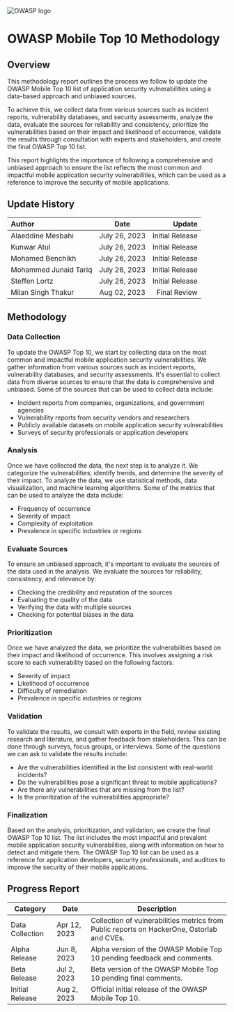 ![OWASP logo](https://owasp.org/assets/images/logo.png)

# OWASP Mobile Top 10 Methodology

## Overview
This methodology report outlines the process we follow to update the OWASP Mobile Top 10 list of application security vulnerabilities using a data-based approach and unbiased sources. 

To achieve this, we collect data from various sources such as incident reports, vulnerability databases, and security assessments, analyze the data, evaluate the sources for reliability and consistency, prioritize the vulnerabilities based on their impact and likelihood of occurrence, validate the results through consultation with experts and stakeholders, and create the final OWASP Top 10 list. 

This report highlights the importance of following a comprehensive and unbiased approach to ensure the list reflects the most common and impactful mobile application security vulnerabilities, which can be used as a reference to improve the security of mobile applications.

## Update History
| Author             |      Date      |     Update    |
| :----------------  |    :------:    |     -----:    |
| Alaeddine Mesbahi  |  July 26, 2023  |  Initial Release  |
| Kunwar Atul        |  July 26, 2023  |    Initial Release     |
| Mohamed Benchikh   |  July 26, 2023  |    Initial Release     |
| Mohammed Junaid Tariq   |  July 26, 2023  |    Initial Release     | 
| Steffen Lortz   |  July 26, 2023  |    Initial Release     |
| Milan Singh Thakur |  Aug 02, 2023  |    Final Review     |


## Methodology
### Data Collection
To update the OWASP Top 10, we start by collecting data on the most common and impactful mobile application security vulnerabilities. We gather information from various sources such as incident reports, vulnerability databases, and security assessments. It's essential to collect data from diverse sources to ensure that the data is comprehensive and unbiased. Some of the sources that can be used to collect data include:

* Incident reports from companies, organizations, and government agencies
* Vulnerability reports from security vendors and researchers
* Publicly available datasets on mobile application security vulnerabilities
* Surveys of security professionals or application developers

### Analysis
Once we have collected the data, the next step is to analyze it. We categorize the vulnerabilities, identify trends, and determine the severity of their impact. To analyze the data, we use statistical methods, data visualization, and machine learning algorithms. Some of the metrics that can be used to analyze the data include:

* Frequency of occurrence
* Severity of impact
* Complexity of exploitation
* Prevalence in specific industries or regions

### Evaluate Sources
To ensure an unbiased approach, it's important to evaluate the sources of the data used in the analysis. We evaluate the sources for reliability, consistency, and relevance by:

* Checking the credibility and reputation of the sources
* Evaluating the quality of the data
* Verifying the data with multiple sources
* Checking for potential biases in the data

### Prioritization
Once we have analyzed the data, we prioritize the vulnerabilities based on their impact and likelihood of occurrence. This involves assigning a risk score to each vulnerability based on the following factors:

* Severity of impact
* Likelihood of occurrence
* Difficulty of remediation
* Prevalence in specific industries or regions

### Validation
To validate the results, we consult with experts in the field, review existing research and literature, and gather feedback from stakeholders. This can be done through surveys, focus groups, or interviews. Some of the questions we can ask to validate the results include:

* Are the vulnerabilities identified in the list consistent with real-world incidents?
* Do the vulnerabilities pose a significant threat to mobile applications?
* Are there any vulnerabilities that are missing from the list?
* Is the prioritization of the vulnerabilities appropriate?

### Finalization
Based on the analysis, prioritization, and validation, we create the final OWASP Top 10 list. The list includes the most impactful and prevalent mobile application security vulnerabilities, along with information on how to detect and mitigate them. The OWASP Top 10 list can be used as a reference for application developers, security professionals, and auditors to improve the security of their mobile applications.

## Progress Report
| Category          | Date          | Description                                                                                   |
|-------------------|---------------|-----------------------------------------------------------------------------------------------|
| Data Collection   | Apr 12, 2023  | Collection of vulnerabilities metrics from Public reports on HackerOne, Ostorlab and CVEs.    |
| Alpha Release     | Jun 8, 2023   | Alpha version of the OWASP Mobile Top 10 pending feedback and comments.                       |
| Beta Release      | Jul 2, 2023   | Beta version of the OWASP Mobile Top 10 pending final comments.                               |
| Initial Release   | Aug 2, 2023   | Official initial release of the OWASP Mobile Top 10.                                          |
